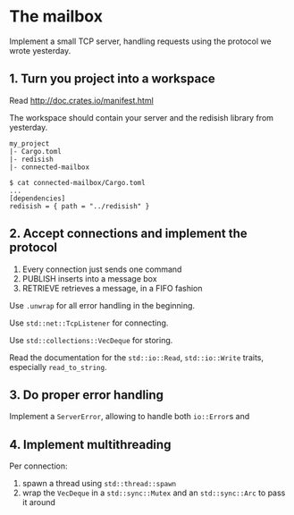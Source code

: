 # The mailbox

Implement a small TCP server, handling requests using the protocol we wrote yesterday.

## 1. Turn you project into a workspace

Read http://doc.crates.io/manifest.html

The workspace should contain your server and the redisish library from yesterday.

```
my_project
|- Cargo.toml
|- redisish
|- connected-mailbox
```

```
$ cat connected-mailbox/Cargo.toml
...
[dependencies]
redisish = { path = "../redisish" }
```

## 2. Accept connections and implement the protocol

1. Every connection just sends one command
2. PUBLISH inserts into a message box
3. RETRIEVE retrieves a message, in a FIFO fashion

Use `.unwrap` for all error handling in the beginning.

Use `std::net::TcpListener` for connecting.

Use `std::collections::VecDeque` for storing.

Read the documentation for the `std::io::Read`, `std::io::Write` traits, especially `read_to_string`.

## 3. Do proper error handling

Implement a `ServerError`, allowing to handle both `io::Error`s and 

## 4. Implement multithreading

Per connection:

1. spawn a thread using `std::thread::spawn`
2. wrap the `VecDeque` in a `std::sync::Mutex` and an `std::sync::Arc` to pass it around


